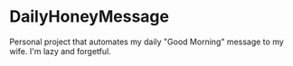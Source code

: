 # DailyHoneyMessage
Personal project that automates my daily "Good Morning" message to my wife. I'm lazy and forgetful.
